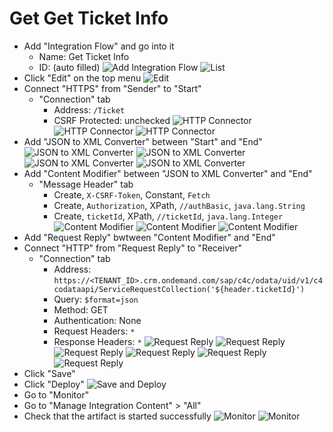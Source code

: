# Get Get Ticket Info
* Add "Integration Flow" and go into it
  * Name: Get Ticket Info
  * ID: (auto filled)
  ![Add Integration Flow](./images/01-add-iflow.png)
  ![List](./images/02-list-iflow.png)
* Click "Edit" on the top menu
  ![Edit](./images/03-edit-iflow.png)
* Connect "HTTPS" from "Sender" to "Start"
  * "Connection" tab
    * Address: ```/Ticket```
    * CSRF Protected: unchecked
    ![HTTP Connector](./images/05-https.png)
    ![HTTP Connector](./images/06-https.png)
    ![HTTP Connector](./images/07-https.png)
* Add "JSON to XML Converter" between "Start" and "End"
  ![JSON to XML Converter](./images/08-json-to-xml.png)
  ![JSON to XML Converter](./images/09-json-to-xml.png)
  ![JSON to XML Converter](./images/10-json-to-xml.png)
  ![JSON to XML Converter](./images/11-json-to-xml.png)
* Add "Content Modifier" between "JSON to XML Converter" and "End"
  * "Message Header" tab
    * Create, ```X-CSRF-Token```, Constant, ```Fetch```
    * Create, ```Authorization```, XPath, ```//authBasic```, ```java.lang.String```
    * Create, ```ticketId```, XPath, ```//ticketId```, ```java.lang.Integer```
    ![Content Modifier](./images/12-content-modifier.png)
    ![Content Modifier](./images/13-content-modifier.png)
    ![Content Modifier](./images/14-content-modifier.png)
* Add "Request Reply" bwtween "Content Modifier" and "End"
* Connect "HTTP" from "Request Reply" to "Receiver"
  * "Connection" tab
    * Address: ```https://<TENANT_ID>.crm.ondemand.com/sap/c4c/odata/uid/v1/c4codataapi/ServiceRequestCollection('${header.ticketId}')```
    * Query: ```$format=json```
    * Method: GET
    * Authentication: None
    * Request Headers: ```*```
    * Response Headers: ```*```
    ![Request Reply](./images/15-request-reply.png)
    ![Request Reply](./images/16-request-reply.png)
    ![Request Reply](./images/17-request-reply.png)
    ![Request Reply](./images/18-request-reply.png)
    ![Request Reply](./images/19-request-reply.png)
    ![Request Reply](./images/20-request-reply.png)
* Click "Save"
* Click "Deploy"
  ![Save and Deploy](./images/21-save-and-deploy.png)
* Go to "Monitor"
* Go to "Manage Integration Content" > "All"
* Check that the artifact is started successfully
  ![Monitor](./images/22-monitor.png)
  ![Monitor](./images/23-monitor.png)